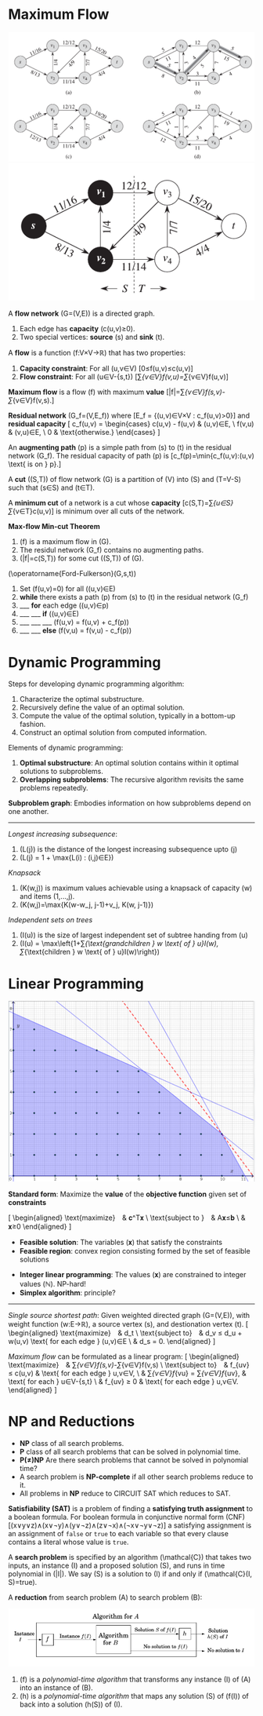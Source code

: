 # Maximum Flow
![](figures/residual-network-augmenting-path.png)
![](figures/network-cut.png)

A **flow network** \(G=(V,E)\) is a directed graph.

1) Each edge has **capacity** \(c(u,v)≥0\).
2) Two special vertices: **source** \(s\) and **sink** \(t\).

A **flow** is a function \(f:V×V→ℝ\) that has two properties:

1) **Capacity constraint**: For all \(u,v∈V\) \[0≤f(u,v)≤c(u,v)\]
2) **Flow constraint**: For all \(u∈V-\{s,t\}\) \[∑_{v∈V}f(v,u)=∑_{v∈V}f(u,v)\]

**Maximum flow** is a flow \(f\) with maximum **value** \[|f|=∑_{v⁠∈V}f(s,v)-∑_{v∈V}f(v,s).\]

**Residual network** \(G_f=(V,E_f)\) where \[E_f = \{(u,v)∈V×V : c_f(u,v)>0\}\] and **residual capacity**
\[
c_f(u,v) =
\begin{cases}
c(u,v) - f(u,v) & (u,v)∈E, \\
f(v,u) & (v,u)∈E, \\
0 & \text{otherwise.}
\end{cases}
\]

An **augmenting path** \(p\) is a simple path from \(s\) to \(t\) in the residual network \(G_f\). The residual capacity of path \(p\) is \[c_f(p)=\min\{c_f(u,v):(u,v) \text{ is on } p\}.\]

A **cut** \((S,T)\)  of flow network \(G\) is a partition of \(V\) into \(S\) and \(T=V-S\) such that \(s∈S\) and \(t∈T\).

A **minimum cut** of a network is a cut whose **capacity**  \[c(S,T)=∑_{u∈S}∑_{v∈T}c(u,v)\] is minimum over all cuts of the network.

**Max-flow Min-cut Theorem**

1) \(f\) is a maximum flow in \(G\).
2) The residul network \(G_f\) contains no augmenting paths.
3) \(|f|=c(S,T)\) for some cut \((S,T)\) of \(G\).

\(\operatorname{Ford-Fulkerson}(G,s,t)\)

1) Set \(f(u,v)=0\) for all \((u,v)∈E\)
2) **while** there exists a path \(p\) from \(s\) to \(t\) in the residual network \(G_f\)
3) ___ **for** each edge \((u,v)∈p\)
4) ___ ___ **if** \((u,v)∈E\)
5) ___ ___ ___ \(f(u,v) = f(u,v) + c_f(p)\)
6) ___ ___ **else** \(f(v,u) = f(v,u) - c_f(p)\)


# Dynamic Programming
Steps for developing dynamic programming algorithm:

1) Characterize the optimal substructure.
2) Recursively define the value of an optimal solution.
3) Compute the value of the optimal solution, typically in a bottom-up fashion.
4) Construct an optimal solution from computed information.

Elements of dynamic programming:

1) **Optimal substructure**: An optimal solution contains within it optimal solutions to subproblems.
2) **Overlapping subproblems**: The recursive algorithm revisits the same problems repeatedly.

**Subproblem graph**: Embodies information on how subproblems depend on one another.

---

*Longest increasing subsequence*:

1) \(L(j)\) is the distance of the longest increasing subsequence upto \(j\)
2) \(L(j) = 1 + \max\{L(i) : (i,j)∈E\}\)

*Knapsack*

1) \(K(w,j)\) is maximum values achievable using a knapsack of capacity \(w\) and items \(1,...,j\).
2) \(K(w,j)=\max\{K(w-w_j, j-1)+v_j, K(w, j-1)\}\)

*Independent sets on trees*

1) \(I(u)\) is the size of largest independent set of subtree handing from \(u\)
2) \(I(u) = \max\left\{1+∑_{\text{grandchildren } w \text{ of } u}I(w), ∑_{\text{children } w \text{ of } u}I(w)\right\}\)


# Linear Programming
![](figures/linear-programming.png)

**Standard form**: Maximize the **value** of the **objective function** given set of **constraints**

\[
\begin{aligned}
\text{maximize} & 𝐜^T𝐱 \\
\text{subject to } & A𝐱≤𝐛 \\
& 𝐱≥0
\end{aligned}
\]

- **Feasible solution**: The variables \(𝐱\) that satisfy the constraints
- **Feasible region**: convex region consisting formed by the set of feasible solutions
<!-- - **simplex**: feasible region formed by the intersections  -->
- **Integer linear programming**: The values \(𝐱\) are constrained to integer values \(ℕ\). NP-hard!
- **Simplex algorithm**: principle?

---

*Single source shortest path*: Given weighted directed graph \(G=(V,E)\), with weight function \(w:E→ℝ\), a source vertex \(s\), and destionation vertex \(t\).
\[
\begin{aligned}
\text{maximize} & d_t \\
\text{subject to} & d_v ≤ d_u + w(u,v) \text{ for each edge } (u,v)∈E \\
& d_s = 0.
\end{aligned}
\]

*Maximum flow* can be formulated as a linear program:
\[
\begin{aligned}
\text{maximize} & ∑_{v⁠∈V}f(s,v)-∑_{v∈V}f(v,s) \\
\text{subject to} & f_{uv} ≤ c(u,v) & \text{ for each edge } u,v∈V, \\
& ∑_{v∈V}f_{vu} = ∑_{v∈V}f_{uv}, & \text{ for each } u∈V-\{s,t\} \\
& f_{uv} ≥ 0 & \text{ for each edge } u,v∈V.
\end{aligned}
\]


# NP and Reductions
- **NP** class of all search problems.
- **P** class of all search problems that can be solved in polynomial time.
- **P\(≠\)NP** Are there search problems that cannot be solved in polynomial time?
- A search problem is **NP-complete** if all other search problems reduce to it.
- All problems in **NP** reduce to CIRCUIT SAT which reduces to SAT.


**Satisfiability (SAT)** is a problem of finding a **satisfying truth assignment** to a boolean formula. For boolean formula in conjunctive normal form (CNF) \[(x∨y∨z)∧(x∨¬y)∧(y∨¬z)∧(z∨¬x)∧(¬x∨¬y∨¬z)\] a satisfying assignment is an assignment of `false` or `true` to each variable so that every clause contains a literal whose value is `true`.

A **search problem** is specified by an algorithm \(\mathcal{C}\) that takes two inputs, an instance \(I\) and a proposed solution \(S\), and runs in time polynomial in \(|I|\). We say \(S\) is a solution to \(I\) if and only if \(\mathcal{C}(I, S)=true\).

A **reduction** from search problem \(A\) to search problem \(B\):

![](figures/reduction.png)

1) \(f\) is a *polynomial-time algorithm* that transforms any instance \(I\) of \(A\) into an instance of \(B\).
2) \(h\) is a *polynomial-time algorithm* that maps any solution \(S\) of \(f(I)\) of back into a solution \(h(S)\) of \(I\).
